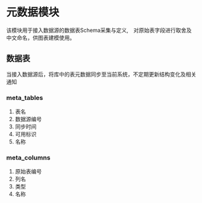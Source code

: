 # 元数据模块

该模块用于接入数据源的数据表Schema采集与定义,　对原始表字段进行取舍及中文命名，供图表建模使用。

## 数据表

当接入数据源后，将库中的表元数据同步至当前系统，不定期更新结构变化及相关通知

### meta_tables

1. 表名
2. 数据源编号
3. 同步时间
4. 可用标识
5. 名称

### meta_columns

1. 原始表编号
2. 列名
3. 类型
4. 名称
